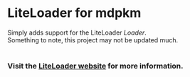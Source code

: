 # LiteLoader for mdpkm
Simply adds support for the LiteLoader *Loader*.<br/>
Something to note, this project may not be updated much.<br/><br/>

### Visit the [LiteLoader website](https://www.liteloader.com/) for more information.
